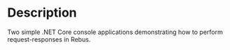 # Description

Two simple .NET Core console applications demonstrating how to perform request-responses in Rebus.

